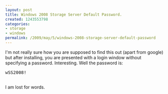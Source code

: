 ```yaml
---
layout: post
title: Windows 2008 Storage Server Default Password.
created: 1243553798
categories:
- storage
- windows
permalink: /2009/may/5/windows-2008-storage-server-default-password
---
```

<p>I'm not really sure how you are supposed to find this out (apart from google) but after installing, you are presented with a login window without specifying a password. Interesting. Well the password is:</p>
<pre>
wSS2008!

</pre>
<p>I am lost for words.</p>
